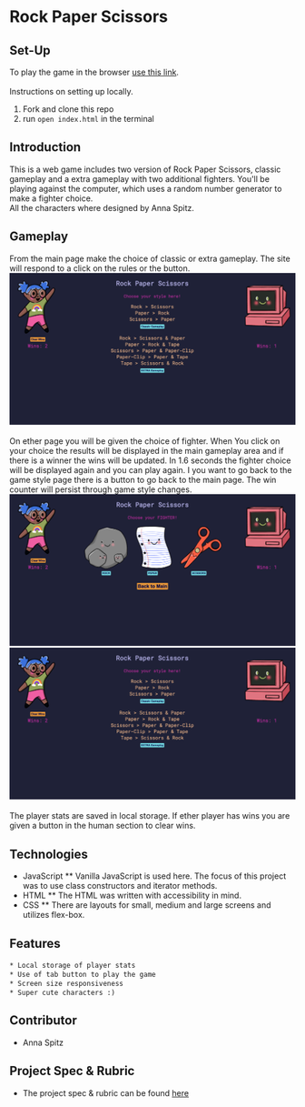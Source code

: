 # Rock Paper Scissors
## Set-Up
To play the game in the browser [use this link](https://aspitz1.github.io/rock-paper-scissors/).
<br><br>
Instructions on setting up locally.
1. Fork and clone this repo
2. run `open index.html` in the terminal
## Introduction
This is a web game includes two version of Rock Paper Scissors, classic gameplay and a extra gameplay with two additional fighters. You'll be playing against the computer, which uses a random number generator to make a fighter choice.
<br>
All the characters where designed by Anna Spitz. 
## Gameplay
From the main page make the choice of classic or extra gameplay. The site will respond to a click on the rules or the button.
![Main landing page](/assets/desktop-main.png) 
<br><br>
On ether page you will be given the choice of fighter. When You click on your choice the results will be displayed in the main gameplay area and if there is a winner the wins will be updated. In 1.6 seconds the fighter choice will be displayed again and you can play again. I you want to go back to the game style page there is a button to go back to the main page. The win counter will persist through game style changes.
![Classic display](/assets/desktop-classic.png)
<br>
![Extra display](/assets/desktop-main.png)
<br><br>
The player stats are saved in local storage. If ether player has wins you are given a button in the human section to clear wins.
## Technologies
* JavaScript
** Vanilla JavaScript is used here. The focus of this project was to use class constructors and iterator methods.
* HTML
** The HTML was written with accessibility in mind.
* CSS
** There are layouts for small, medium and large screens and utilizes flex-box.
## Features
    * Local storage of player stats
    * Use of tab button to play the game
    * Screen size responsiveness
    * Super cute characters :)
## Contributor 
* Anna Spitz
## Project Spec & Rubric
* The project spec & rubric can be found [here](https://frontend.turing.edu/projects/module-1/rock-paper-scissors-solo-v2.html)
